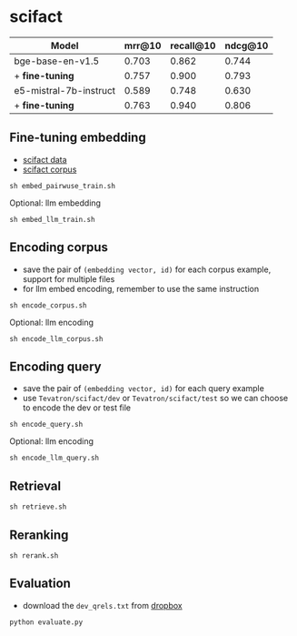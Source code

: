 # scifact

| Model                  | mrr@10 | recall@10 | ndcg@10 |
|------------------------|--------|-----------|---------|
| bge-base-en-v1.5       | 0.703  | 0.862     | 0.744   |
| + **fine-tuning**      | 0.757  | 0.900     | 0.793   |
| e5-mistral-7b-instruct | 0.589  | 0.748     | 0.630   |
| + **fine-tuning**      | 0.763  | 0.940     | 0.806   |


## Fine-tuning embedding
- [scifact data](https://huggingface.co/datasets/Tevatron/scifact)
- [scifact corpus](https://huggingface.co/datasets/Tevatron/scifact-corpus)

```shell
sh embed_pairwuse_train.sh
```

Optional: llm embedding
```shell
sh embed_llm_train.sh
```

## Encoding corpus
- save the pair of `(embedding vector, id)` for each corpus example, support for multiple files
- for llm embed encoding, remember to use the same instruction

```shell
sh encode_corpus.sh
```

Optional: llm encoding
```shell
sh encode_llm_corpus.sh
```

## Encoding query
- save the pair of `(embedding vector, id)` for each query example
- use `Tevatron/scifact/dev` or `Tevatron/scifact/test` so we can choose to encode the dev or test file

```shell
sh encode_query.sh
```

Optional: llm encoding
```shell
sh encode_llm_query.sh
```

## Retrieval
```shell
sh retrieve.sh
```

## Reranking
```shell
sh rerank.sh
```

## Evaluation
- download the `dev_qrels.txt` from [dropbox](https://www.dropbox.com/s/lpq8mfynqzsuyy5/dev_qrels.txt)
```shell
python evaluate.py
```
